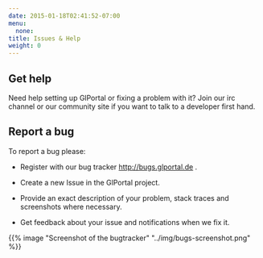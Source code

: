 ```yaml
---
date: 2015-01-18T02:41:52-07:00
menu:
  none:
title: Issues & Help
weight: 0
---
```

## Get help
Need help setting up GlPortal or fixing a problem with it?
Join our irc channel or our community site if you want to talk to a developer first hand.

## Report a bug
To report a bug please:

- Register with our bug tracker http://bugs.glportal.de .

- Create a new Issue in the GlPortal project.

- Provide an exact description of your problem, stack traces and screenshots where necessary.

- Get feedback about your issue and notifications when we fix it.

{{% image "Screenshot of the bugtracker" "../img/bugs-screenshot.png" %}}


